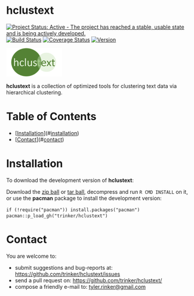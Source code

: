 hclustext
============


[![Project Status: Active - The project has reached a stable, usable state and is being actively developed.](http://www.repostatus.org/badges/latest/active.svg)](http://www.repostatus.org/#active)
[![Build
Status](https://travis-ci.org/trinker/hclustext.svg?branch=master)](https://travis-ci.org/trinker/hclustext)
[![Coverage
Status](https://coveralls.io/repos/trinker/hclustext/badge.svg?branch=master)](https://coveralls.io/r/trinker/hclustext?branch=master)
<a href="https://img.shields.io/badge/Version-0.0.1-orange.svg"><img src="https://img.shields.io/badge/Version-0.0.1-orange.svg" alt="Version"/></a>
</p>

<img src="inst/hclustext_logo/r_hclustext.png" width="150" alt="readability Logo">  


**hclustext** is a collection of optimized tools for clustering text data via hierarchical clustering.


Table of Contents
============

-   [[Installation](#installation)](#[installation](#installation))
-   [[Contact](#contact)](#[contact](#contact))

Installation
============


To download the development version of **hclustext**:

Download the [zip
ball](https://github.com/trinker/hclustext/zipball/master) or [tar
ball](https://github.com/trinker/hclustext/tarball/master), decompress
and run `R CMD INSTALL` on it, or use the **pacman** package to install
the development version:

    if (!require("pacman")) install.packages("pacman")
    pacman::p_load_gh("trinker/hclustext")

Contact
=======

You are welcome to:  
- submit suggestions and bug-reports at:
<https://github.com/trinker/hclustext/issues>  
- send a pull request on: <https://github.com/trinker/hclustext/>  
- compose a friendly e-mail to: <tyler.rinker@gmail.com>
